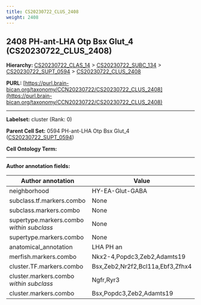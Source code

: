 ```yaml
---
title: CS20230722_CLUS_2408
weight: 2408
---
```

## 2408 PH-ant-LHA Otp Bsx Glut_4 (CS20230722_CLUS_2408)
<b>Hierarchy: </b>
[CS20230722_CLAS_14](../CS20230722_CLAS_14) >
[CS20230722_SUBC_134](../CS20230722_SUBC_134) >
[CS20230722_SUPT_0594](../CS20230722_SUPT_0594) >
[CS20230722_CLUS_2408](../CS20230722_CLUS_2408)

**PURL:** [https://purl.brain-bican.org/taxonomy/CCN20230722/CS20230722_CLUS_2408](https://purl.brain-bican.org/taxonomy/CCN20230722/CS20230722_CLUS_2408)

---


**Labelset:** cluster (Rank: 0)

**Parent Cell Set:** 0594 PH-ant-LHA Otp Bsx Glut_4 ([CS20230722_SUPT_0594](../CS20230722_SUPT_0594))



**Cell Ontology Term:** 

[MARKER GENES.]: #


---

[TRANSFERRED ANNOTATIONS.]: #


[AUTHOR ANNOTATION FIELDS.]: #


**Author annotation fields:**

| Author annotation | Value |
|-------------------|-------|
|neighborhood|HY-EA-Glut-GABA|
|subclass.tf.markers.combo|None|
|subclass.markers.combo|None|
|supertype.markers.combo _within subclass_|None|
|supertype.markers.combo|None|
|anatomical_annotation|LHA PH an|
|merfish.markers.combo|Nkx2-4,Popdc3,Zeb2,Adamts19|
|cluster.TF.markers.combo|Bsx,Zeb2,Nr2f2,Bcl11a,Ebf3,Zfhx4|
|cluster.markers.combo _within subclass_|Ngfr,Ryr3|
|cluster.markers.combo|Bsx,Popdc3,Zeb2,Adamts19|
